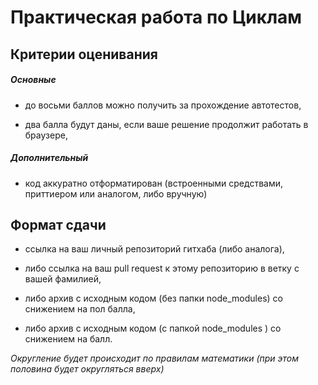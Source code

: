 # Практическая работа по Циклам

## Критерии оценивания

##### Основные

- до восьми баллов можно получить за прохождение автотестов,

- два балла будут даны, если ваше решение продолжит работать в браузере,

##### Дополнительный

- код аккуратно отформатирован (встроенными средствами, приттиером или аналогом, либо вручную)

## Формат сдачи

- ссылка на ваш личный репозиторий гитхаба (либо аналога),

- либо ссылка на ваш pull request к этому репозиторию в ветку с вашей фамилией, 

- либо архив с исходным кодом (без папки node_modules) со снижением на пол балла,

- либо архив с исходным кодом (с папкой node_modules ) со снижением на балл.

_Округление будет происходит по правилам математики (при этом половина будет округляться вверх)_
